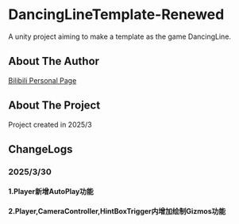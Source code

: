 # DancingLineTemplate-Renewed
A unity project aiming to make a template as the game DancingLine.

## About The Author
[Bilibili Personal Page](https://space.bilibili.com/291841883?spm_id_from=333.1007.0.0)

## About The Project
  Project created in 2025/3
## ChangeLogs
### 2025/3/30
#### 1.Player新增AutoPlay功能
#### 2.Player,CameraController,HintBoxTrigger内增加绘制Gizmos功能

